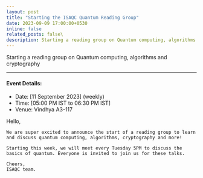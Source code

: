 ```yaml
---
layout: post
title: "Starting the ISAQC Quantum Reading Group"
date: 2023-09-09 17:00:00+0530
inline: false
related_posts: false\
description: Starting a reading group on Quantum computing, algorithms and cryptography
---
```

Starting a reading group on Quantum computing, algorithms and cryptography

*** 

#### Event Details:

<ul>
    <li> Date: [11 September 2023] (weekly)</li>
    <li> Time: [05:00 PM IST to 06:30 PM IST] </li>
    <li> Venue: Vindhya A3-117 </li>
</ul>

<p>
    Hello, 

    We are super excited to announce the start of a reading group to learn and discuss quantum computing, algorithms, cryptography and more!

    Starting this week, we will meet every Tuesday 5PM to discuss the basics of quantum. Everyone is invited to join us for these talks.

    Cheers,
    ISAQC team. 
</p>



